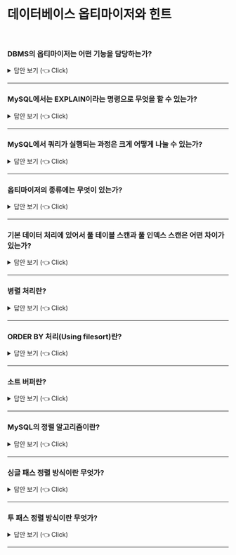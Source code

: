 # 데이터베이스 옵티마이저와 힌트

<br>

### DBMS의 옵티마이저는 어떤 기능을 담당하는가?

<details>
   <summary> 답안 보기 (👈 Click)</summary>
<br />
[참고: Real MySQL] 
  
+ MySQL 서버로 요청된 쿼리는 결과는 동일하지만, 내부적으로 그 결과를 만들어내는 방법은 매우 다양합니다. <br> 
  이런 다양한 방법 중에서 어떤 방법이 최적이고, 최소의 비용이 소모될지 결정해야 합니다. <br> 
  여행할 때도, 인터넷이나 책 등을 참고해서 최소한의 비용이 드는 방법을 알아본 뒤에 여행 경로를 결정합니다. <br> 
  
  MySQL에서도 쿼리를 최적으로 실행하기 위해 각 테이블의 데이터가 어떤 분포로 저장돼 있는지 통계 정보를 참조하며, <br> 
  그러한 기본 데이터를 비교해 최적의 실행 계획을 수립하는 작업이 필요합니다. <br> 
  MySQL 서버를 포함한 대부분의 DBMS에서는 옵티마이저가 이러한 기능을 담당합니다. <br> 
</details>

-----------------------

### MySQL에서는 EXPLAIN이라는 명령으로 무엇을 할 수 있는가?

<details>
   <summary> 답안 보기 (👈 Click)</summary>
<br />
[참고: Real MySQL] 
  
+ 쿼리의 실행 계획을 확인할 수 있는데, EXPLAIN 명령의 결과에는 상당히 많은 정보가 출력됩니다. <br> 
  실행 계획에 표시되는 내용을 제대로 이해하려면 MySQL 서버 옵티마이저가 실행하는 최적화에 대해 어느 정도 지식을 갖추고 있어야 합니다. <br>
</details>

-----------------------

### MySQL에서 쿼리가 실행되는 과정은 크게 어떻게 나눌 수 있는가?

<details>
   <summary> 답안 보기 (👈 Click)</summary>
<br />
[참고: Real MySQL] 
  
+ MySQL 서버에서 쿼리가 실행되는 과정은 크게 세 단계로 나눌 수 있습니다. <br> 
  1. 사용자로부터 요청된 SQL 문장을 잘개 쪼개서 MySQL 서버가 이해할 수 있는 수준으로 분리(파스 트리)합니다. <br> 
  2. SQL의 파싱 정보(파스 트리)를 확인하면서 어떤 테이블부터 읽고 어떤 인덱스를 이용해 테이블을 읽을지 선택합니다. <br>
  3. 두 번째 단계에서 결정된 테이블의 읽기 순서나 선택된 인덱스를 이용해 스토리지 엔진으로부터 데이터를 가져옵니다. <br> 
  
  첫 번째 단계를 SQL 파싱(Parsing)이라고 하며, MySQL 서버의 'SQL 파서'라는 모듈로 처리합니다. <br> 
  SQL 문장이 문법적으로 잘못됐다면, 이 단계에서 걸러집니다. <br> 
  또한, 이 단계에서 'SQL 파스 트리'가 만들어집니다. <br> 
  MySQL 서버는 SQL 문장 그 자체가 아니라 SQL 파스 트리를 이용해 쿼리를 실행합니다. <br> 
  
  두 번째 단계는 첫 번째 단계에서 만들어진 SQL 파스 트리를 참조하면서 다음과 같은 내용을 처리합니다. <br> 
  - 불필요한 조건 제거 및 복잡한 연산을 단순화합니다. <br> 
  - 여러 테이블의 조인이 있는 경우 어떤 순서로 테이블을 읽을지 결정합니다. <br> 
  - 각 테이블에 사용된 조건과 인덱스 통계 정보를 이용해 사용할 인덱스를 결정합니다. <br> 
  - 가져온 레코드들을 임시 테이블에 넣고 다시 한 번 가공해야 하는지 결정합니다. <br> 
  
  물론 이 밖에도 수많은 처리를 하지만 대표적으로 이러한 작업을 들 수 있습니다. <br>
  두 번째 단계는 "최적화 및 실행 계획 수립" 단계이며, MySQL 서버의 "옵티마이저"에서 처리합니다. <br> 
  또한 두 번째 단계가 완료되면 쿼리의 "실행 계획'이 만들어집니다. <br> 
  
  세 번째 단계는 수립된 실행 계획대로 스토리지 엔진에 레코드를 읽어오도록 요청하고, <br> 
  MySQL 엔진에서는 스토리지 엔진으로부터 받은 레코드를 조인하거나 정렬하는 작업을 수행합니다. <br> 
  첫 번째 단계와 두 번째 단계는 거의 MySQL 엔진에서 처리하며, <br>
  세 번째 단계는 MySQL 엔진과 스토리지 엔진이 동시에 참여해서 처리합니다. <br>  
  
</details>

-----------------------

### 옵티마이저의 종류에는 무엇이 있는가?

<details>
   <summary> 답안 보기 (👈 Click)</summary>
<br />
[참고: Real MySQL] 
  
+ 옵티마이저는 데이터베이스 서버에서 두뇌와 같은 역할을 담당합니다. <br> 
  옵티마이저는 현재 대부분의 DBMS가 선택하고 있는 비용 기반 최적화(Cost-based optimizer, CBO) 방법과 <br>
  예전 초기 버전의 오라클 DBMS에서 많이 사용했던 규칙 기반 최적화 방법(Rule-based optimizer, RBO)으로 크게 나눌 수 있습니다. <br> 
  
  규칙 기반 최적화는 기본적으로 대상 테이블의 레코드 건수나 선택도 등을 고려하지 않고, <br> 
  옵티마이저에 내장된 우선순위에 따라 실행 계획을 수립하는 방식을 의미합니다. <br> 
  이 방식에서는 통계 정보(테이블의 레코드 건수나 칼럼값의 분포도)를 조사하지 않고, <br> 
  실행 계획이 수립되기 때문에 같은 쿼리에 대해서는 거의 항상 같은 실행 방법을 만들어 냅니다. <br>
  하지만 사용자의 데이터는 분포도가 매우 다양하기 때문에, 규칙 기반의 최적화는 이미 오래전부터 많은 DBMS에서는 거의 사용되지 않습니다. <br> 
   
  비용 기반 최적화는 쿼리를 처리하기 위한 여러 가지 가능한 방법을 만들고, 각 단위 작업의 비용(부하) 정보와 대상 테이블의 예측된 통계 정보 <br> 
  를 이용해 실행 계획별 비용을 산출합니다. <br>
  이렇게 산출된 실행 방법별로 비용이 최소로 소요되는 처리 방식을 선택해 최종적으로 쿼리를 실행합니다. <br> 
   
  규칙 기반 최적화는 각 테이블이나 인덱스의 통계 정보가 거의 없고, <br>
  상대적으로 느린 CPU 연산 탓에 비용 계산 과정이 부담스럽다는 이유로 사용되던 최적화 방법입니다. <br>
  현재는 대부분의 RDBMS가 비용 기반 옵티마이저를 채택하고 있으며, MySQL 역시 마찬가지입니다. <br> 
</details>

-----------------------

### 기본 데이터 처리에 있어서 풀 테이블 스캔과 풀 인덱스 스캔은 어떤 차이가 있는가?

<details>
   <summary> 답안 보기 (👈 Click)</summary>
<br />
[참고: Real MySQL] 
  
+ 풀 테이블 스캔은 인덱스를 사용하지 않고 테이블의 데이터를 처음부터 끝까지 읽어서 요청된 작업을 처리하는 작업을 의미합니다. <br> 
  MySQL 옵티마이저는 다음과 같은 조건이 일치할 때, 주로 풀 테이블 스캔을 선택합니다. <br> 
  - 테이블의 레코드 건수가 너무 작아서 인덱스를 통해 읽는 것보다 풀 테이블 스캔을 하는 편이 더 빠른 경우(일반적으로 테이블이 페이지 1개로 구성된 경우) <br>
  - WHERE 절이나 ON절에 인덱스를 이용할 수 있는 적절한 조건이 없는 경우 <br> 
  - 인덱스 레인지 스캔을 사용할 수 있는 쿼리라고 하더라도 옵티마이저가 판단한 조건 일치 레코드 건수가 너무 많은 경우(인덱스의 B-Tree를 샘플링해서 조사한 통계 정보 기준) <br> 
   
  일반적으로 테이블의 전체 크기는 인덱스보다 훨씬 크기 때문에 테이블을 처음부터 끝까지 읽는 작업은 상당히 많은 디스크 읽기가 필요합니다. <br> 
  그래서 대부분 DBMS는 풀 테이블 스캔을 실행할 때 한꺼번에 여러 개의 블록이나 페이지를 읽어오는 기능을 내장하고 있습니다. <br> 
  하지만 MySQL에는 풀 테이블 스캔을 실행할 때, 한꺼번에 몇 개씩 페이지를 읽어올지 설정하는 시스템 변수는 없습니다. <br> 
  그래서 많은 사람들이 MySQL이 풀 테이블 스캔을 실행할 때, 디스크로부터 페이지를 하나씩 읽어 오는 것으로 생각합니다. <br> 
   
  이것은 MyISAM 스토리지 엔진에는 맞는 이야기지만, InnoDB에서는 틀린 말입니다. <br> 
  InnoDB 스토리지 엔진은 특정 테이블의 연속된 데이터 페이지가 읽히면 백그라운드 스레드에 의해 리드 어헤드(Read ahead) 작업이 자동으로 시작됩니다. <br> 
  리드 어헤드란 어떤 영역의 데이터가 앞으로 필요해지리라는 것을 예측해서 요청이 오기 전에 미리 디스크에서 읽어, <br> 
  InnoDB의 버퍼 풀에 가져다 두는 것을 의미합니다. <br> 
   
  즉, 풀 테이블 스캔이 실행되면 처음 몇 개의 데이터 페이지는 포그라운드 스레드(Foreground thread, 클라이언트 스레드)가 페이지 읽기를 실행하지만, <br> 
  특정 시점부터는 읽기 작업을 백그라운드 스레드로 넘깁니다. <br> 
  백그라운드 스레드가 읽기를 넘겨받는 시점부터는 한 번에 4개 또는 8개씩의 페이지를 읽으면서 계속 그 수를 증가시킵니다. <br> 
  이 때, 한 번에 최대 64개의 데이터 페이지까지 읽어서 버퍼 풀에 저장해줍니다. <br> 
  포그라운드 스레드는 미리 버퍼 풀에 준비된 데이터를 가져다 사용하기만 하면 되므로 쿼리가 상당히 빨리 처리되는 것입니다. <br> 
   
  MySQL 서버에서는 innodb_read_ahead_threshold 시스템 변수를 이용해 InnoDB 스토리지 엔진이 언제 리드 어헤드를 시작할지 임계값을 설정할 수 있습니다. <br> 
  포그라운드 스레드에 의해 innodb_read_ahead_threshold 시스템 변수에 설정된 개수만큼의 연속된 데이터 페이지가 읽히면, <br> 
  InnoDB 스토리지 엔진은 백그라운드 스레드를 이용해 대량으로 그 다음 페이지들을 읽어서 버퍼 풀로 적재합니다. <br> 
  일반적으로 디폴트 설정으로도 충분하지만, 데이터 웨어하우스용으로 MysQL을 사용한다면 이 옵션을 더 낮은 값으로 설정해서 <br> 
  더 빨리 리드 어헤드가 시작되게 유도하는 것도 좋은 방법입니다. <br> 
   
  리드 어헤드는 풀 테이블 스캔에서만 사용되는 것이 아니라 풀 인덱스 스캔에서도 동일하게 사용됩니다. <br> 
  풀 테이블 스캔이 테이블을 처음부터 끝까지 스캔하는 것을 의미하듯이, 풀 인덱스 스캔은 인덱스를 처음부터 끝까지 스캔하는 것을 의미합니다. <br> 
  예를 들어, 다음과 같은 쿼리를 한 번 생각해봅니다. <br> 
   
  ```
  mysql> SELECT COUNT(*) FROM employees;  
  ``` 
  
  이 쿼리는 아무런 조건 없이 employees 테이블의 레코드 건수를 조회하고 있으므로, 당연히 풀 테이블 스캔을 할 것처럼 보입니다. <br> 
  하지만 실제 실행 계획은 풀 테이블 스캔보다는 풀 인덱스 스캔을 하게 될 가능성이 높습니다. <br> 
  MySQL 서버는 앞의 예제와 같이 단순히 레코드의 건수만 필요로 하는쿼리라면 용량이 작은 인덱스를 선택하는 것이 디스크 읽기 횟수를 <br>
  줄일 수 있기 때문입니다. <br> 
   
  일반적으로 인덱스는 테이블의 2~3개 칼럼만으로 구성되기 때문에, 테이블 자체보다는 용량이 작아서 훨씬 빠른 처리가 가능합니다. <br> 
  하지만 다음과 같이 레코드에만 있는 칼럼이 필요한 쿼리의 경우에는 풀 인덱스 스캔을 활용하지 못하고 풀 테이블 스캔을 합니다. <br> 
   
  ```
  mysql> SELECT * FROM employees;  
  ``` 
  
</details>

-----------------------

### 병렬 처리란?

<details>
   <summary> 답안 보기 (👈 Click)</summary>
<br />
[참고: Real MySQL] 
  
+ MySQL 8.0버전부터는 용도가 한정돼 있긴 하지만, 처음으로 MySQL 서버에서도 쿼리의 병렬 처리가 가능해졌습니다. <br> 
  MySQL 8.0에서는 innodb_parallel_read_threads라는 시스템 변수를 이용해 하나의 쿼리를 최대 몇 개의 스레드를 이용해서 <br>
  처리할지를 변경할 수 있습니다. <br> 
  아직 MySQL 서버에서는 쿼리를 여러 개의 스레드를 이용해 병렬로 처리하게 하는 힌트나 옵션은 없습니다. <br> 
  MySQL 8.0 버전에서는 다음 예제와 같이 아무런 WHERE 조건 없이 단순히 테이블의 전체 건수를 가져오는 쿼리만 병렬로 처리할 수 있습니다. <br> 
  앞의 쿼리 실행 결과를 보면 병렬 처리용 스레드 개수가 늘어날수록 쿼리 처리에 걸리는 시간이 줄어드는 것을 확인할 수 있습니다. <br> 
  하지만 병렬 처리용 스레드 개수를 아무리 늘리더라도 서버에 장착된 CPU의 코어 개수를 넘어서는 경우에는 오히려 성능이 떨어질 수도 있으니 <br> 
  주의해야 합니다. <br>                                                                                      
</details>

-----------------------

### ORDER BY 처리(Using filesort)란?

<details>
   <summary> 답안 보기 (👈 Click)</summary>
<br />
[참고: Real MySQL] 
  
+ 레코드 1~2건을 가져오는 쿼리를 제외하면 대부분의 SELECT 쿼리에서 정렬은 필수적으로 사용됩니다. <br> 
  데이터 웨어하우스처럼 대량의 데이터를 조회해서 일괄 처리하는 기능이 아니라면, <br> 
  아마도 레코드 정렬 요건은 대부분의 조회 쿼리에 포함돼 있을 것입니다. <br> 
   
  정렬을 처리하는 방법은 인덱스를 이용하는 방법과 <br> 
  쿼리가 실행될 때 "Filesort"라는 별도의 처리를 이용하는 방법으로 나눌 수 있습니다. <br> 
   
  인덱스를 이용하는 방법의 장점은 <br>
  INSERT, UPDATE, DELETE 쿼리가 실행될 때 이미 인덱스가 정렬돼 있어서 순서대로 읽기만 하면 되므로 매우 빠르다는 것입니다. <br> 
  반면, 단점은 INSERT, UPDATE, DELETE 작업 시부가적인 인덱스 추가/삭제 작업이 필요하므로 느리다는 것입니다. <br> 
  인덱스 때문에 디스크 공간이더  많이 필요합니다. <br> 
  인덱스의 개수가 늘어날수록 InnoDB의 버퍼 풀을 위한 메모리가 많이 필요합니다. <br> 
   
  Filesort를 이용하는 방법의 장점은 <br>
  인덱스를 생성하지 않아도 되므로, 인덱스를 이용할 때의 단점이 장점으로 바뀝니다. <br> 
  정렬해야 할 레코드가 많지 않으면 메모리에서 FileSort가 처리되므로 충분히 빠릅니다. <br> 
  반면, 단점은 정렬 작업이 쿼리 실행 시 처리되므로 레코드 대상 건수가 많아질수록 쿼리의 응답 속도가 느리다는 점입니다. <br> 
   
  물론 레코드를 정렬하기 위해 항상 Filesort라는 정렬 작업을 거쳐야 하는 것은 아닙니다. <br> 
  이미 인덱스를 이용한 정렬은 8.3.6절 'B-TREE 인덱스의 정렬 및 스캔 방향'에서 한 번 살펴봤습니다. <br>   
  하지만 다음과 같은 이유로 모든 정렬을 인덱스를 이용하도록 튜닝하기란 거의 불가능합니다. <br> 
   
  - 정렬 기준이 너무 많아서 요건별로 모두 인덱스를 생성하는 것이 불가능한 경우 <br>  
  - GROUP BY의 결과 또는 DISTINCT 같은 처리의 결과를 정렬해야 하는 경우 <br> 
  - UNION의 결과와 같이 임시 테이블의 결과를 다시 정렬해야 하는 경우 <br> 
  - 랜덤하게 결과 레코드를 가져와야 하는 경우 <br> 
   
   
</details>

-----------------------

### 소트 버퍼란?

<details>
   <summary> 답안 보기 (👈 Click)</summary>
<br />
[참고: Real MySQL] 
  
+ MySQL은 정렬을 수행하기 위해 별도의 메모리 공간을 할당 받아서 사용하는데, <br> 
  이 메모리 공간을 소트 버퍼(sort buffer)라고 합니다. <br> 
  소트 버퍼는 정렬이 필요한 경우에만 할당되며, 버퍼의 크기는 정렬해야 할 레코드의 크기에 따라 가변적으로 증가하지만, <br> 
  최대 사용 가능한 소트 버퍼의 공간은 sort_buffer_size라는 시스템 변수로 설정할 수 있다. <br> 
  소트 버퍼를 위한 메모리 공간은 쿼리의 실행이 완료되면 즉시 시스템으로 반납된다. <br> 
   
  여기까지는 아주 이상적인 부분만 이야기했는데, 지금부터 정렬이 왜 문제가 되는지 살펴보자. <br> 
  정렬해야 할 레코드가 아주 소량이어서 메모리에 할당된 소트 버퍼만으로 정렬할 수 있다면 <br> 
  아주 빠르게 정렬이 처리될 것입니다. <br> 
  하지만 정렬해야 할 레코드의 건수가 소트 버퍼로 할당된 공간보다 크다면 어떨까? <br> 
  이 때, MySQL은 정렬해야 할 레코드를 여러 조각으로 나눠서 처리하는데, 이 과정에서 임시 저장을 위해 디스크를 사용한다. <br> 
    
</details>

-----------------------

### MySQL의 정렬 알고리즘이란?

<details>
   <summary> 답안 보기 (👈 Click)</summary>
<br />
[참고: Real MySQL] 
  
+ 레코드를 정렬할 때, 레코드 전체를 소트 버퍼에 담을지 또는 정렬 기준 칼럼만 소트 버퍼에 담을지에 따라 <br> 
  싱글 패스 와 투 패스 2가지 정렬 모드로 나눌 수 있습니다. <br> 
  정렬을 수행하는 쿼리가 어떤 정렬 모드를 사용하는지는 다음과 같이 옵티마이저 트레이스 기능으로 확인할 수 있습니다. <br> 
</details>

-----------------------

### 싱글 패스 정렬 방식이란 무엇가?

<details>
   <summary> 답안 보기 (👈 Click)</summary>
<br />
[참고: Real MySQL] 
  
+ 소트버퍼에 정렬 기준 칼럼을 포함해 SELECT 대상이 되는 칼럼 전부를 담아서 정렬을 수행하는 정렬 방식입니다. <br> 
  
</details>

-----------------------

### 투 패스 정렬 방식이란 무엇가?

<details>
   <summary> 답안 보기 (👈 Click)</summary>
<br />
[참고: Real MySQL] 
  
+ 정렬 대상 칼럼과 프라이머리 키 값만 소트 버퍼에 담아서 정렬을 수행하고, 정렬된 순서대로 다시 프라이머리 키로 테이블을 읽어서 <br>
  SELECT할 칼럼을 가져오는 정렬 방식으로, 싱글 패스 정렬 방식이 도입되기 이전부터 사용하던 방식입니다. <br> 
  하지만 MySQL 8.0에서도 여전히 특정 조건에서는 투 패스(Two-pass) 정렬 방식을 사용합니다. <br> 
  
</details>

-----------------------
